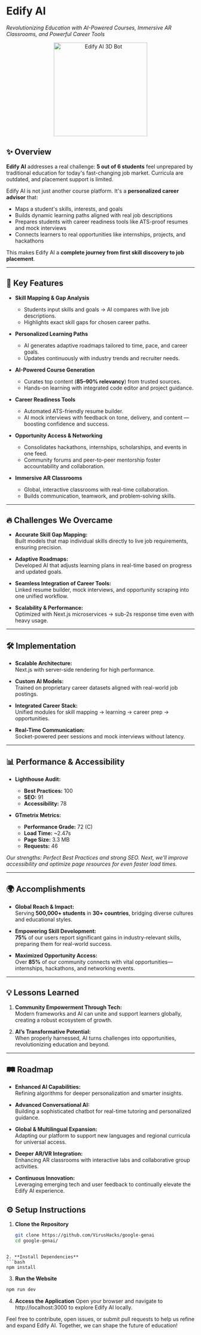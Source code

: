 # Edify AI

_Revolutionizing Education with AI-Powered Courses, Immersive AR Classrooms, and Powerful Career Tools_
<!-- 3D Bot Animation -->
<p align="center">
  <img src="https://media1.tenor.com/m/LCccd3UmffEAAAAd/clydeai-discord.gif" alt="Edify AI 3D Bot" width="250">
</p>



## ✨ Overview
**Edify AI** addresses a real challenge: **5 out of 6 students** feel unprepared by traditional education for today's fast-changing job market. Curricula are outdated, and placement support is limited.

Edify AI is not just another course platform. It's a **personalized career advisor** that:

- Maps a student's skills, interests, and goals
- Builds dynamic learning paths aligned with real job descriptions  
- Prepares students with career readiness tools like ATS-proof resumes and mock interviews
- Connects learners to real opportunities like internships, projects, and hackathons

This makes Edify AI a **complete journey from first skill discovery to job placement**.

---

## 🚀 Key Features

- **Skill Mapping & Gap Analysis**  
  - Students input skills and goals → AI compares with live job descriptions.  
  - Highlights exact skill gaps for chosen career paths.

- **Personalized Learning Paths**  
  - AI generates adaptive roadmaps tailored to time, pace, and career goals.  
  - Updates continuously with industry trends and recruiter needs.

- **AI-Powered Course Generation**  
  - Curates top content (**85–90% relevancy**) from trusted sources.  
  - Hands-on learning with integrated code editor and project guidance.

- **Career Readiness Tools**  
  - Automated ATS-friendly resume builder.  
  - AI mock interviews with feedback on tone, delivery, and content — boosting confidence and success.

- **Opportunity Access & Networking**  
  - Consolidates hackathons, internships, scholarships, and events in one feed.  
  - Community forums and peer-to-peer mentorship foster accountability and collaboration.

- **Immersive AR Classrooms**  
  - Global, interactive classrooms with real-time collaboration.  
  - Builds communication, teamwork, and problem-solving skills.

---

## 🔥 Challenges We Overcame

- **Accurate Skill Gap Mapping:**  
  Built models that map individual skills directly to live job requirements, ensuring precision.

- **Adaptive Roadmaps:**  
  Developed AI that adjusts learning plans in real-time based on progress and updated goals.

- **Seamless Integration of Career Tools:**  
  Linked resume builder, mock interviews, and opportunity scraping into one unified workflow.

- **Scalability & Performance:**  
  Optimized with Next.js microservices → sub-2s response time even with heavy usage.

---

## 🛠️ Implementation

- **Scalable Architecture:**  
  Next.js with server-side rendering for high performance.

- **Custom AI Models:**  
  Trained on proprietary career datasets aligned with real-world job postings.

- **Integrated Career Stack:**  
  Unified modules for skill mapping → learning → career prep → opportunities.

- **Real-Time Communication:**  
  Socket-powered peer sessions and mock interviews without latency.

---

## 📊 Performance & Accessibility

- **Lighthouse Audit:**  
  - **Best Practices:** 100  
  - **SEO:** 91  
  - **Accessibility:** 78  

- **GTmetrix Metrics:**  
  - **Performance Grade:** 72 (C)  
  - **Load Time:** ~2.47s  
  - **Page Size:** 3.3 MB  
  - **Requests:** 46  

*Our strengths: Perfect Best Practices and strong SEO. Next, we’ll improve accessibility and optimize page resources for even faster load times.*

---

## 🌍 Accomplishments

- **Global Reach & Impact:**  
  Serving **500,000+ students** in **30+ countries**, bridging diverse cultures and educational styles.

- **Empowering Skill Development:**  
  **75%** of our users report significant gains in industry-relevant skills, preparing them for real-world success.

- **Maximized Opportunity Access:**  
  Over **85%** of our community connects with vital opportunities—internships, hackathons, and networking events.

---

## 💡 Lessons Learned

1. **Community Empowerment Through Tech:**  
   Modern frameworks and AI can unite and support learners globally, creating a robust ecosystem of growth.

2. **AI’s Transformative Potential:**  
   When properly harnessed, AI turns challenges into opportunities, revolutionizing education and beyond.

---

## 🛤️ Roadmap

- **Enhanced AI Capabilities:**  
  Refining algorithms for deeper personalization and smarter insights.

- **Advanced Conversational AI:**  
  Building a sophisticated chatbot for real-time tutoring and personalized guidance.

- **Global & Multilingual Expansion:**  
  Adapting our platform to support new languages and regional curricula for universal access.

- **Deeper AR/VR Integration:**  
  Enhancing AR classrooms with interactive labs and collaborative group activities.

- **Continuous Innovation:**  
  Leveraging emerging tech and user feedback to continually elevate the Edify AI experience.


## ⚙️ Setup Instructions

1. **Clone the Repository**  
   ```bash
   git clone https://github.com/VirusHacks/google-genai
   cd google-genai/
  ```
  
2. **Install Dependencies**
  ```bash
  npm install
  ```
3. **Run the Website**
```bash
npm run dev
```

4. **Access the Application**
Open your browser and navigate to http://localhost:3000 to explore Edify AI locally.

Feel free to contribute, open issues, or submit pull requests to help us refine and expand Edify AI. Together, we can shape the future of education!


